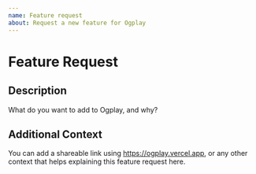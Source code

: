 ```yaml
---
name: Feature request
about: Request a new feature for Ogplay
---
```


# Feature Request

## Description

What do you want to add to Ogplay, and why?

## Additional Context

You can add a shareable link using https://ogplay.vercel.app, or any other context that helps explaining this feature request here.
